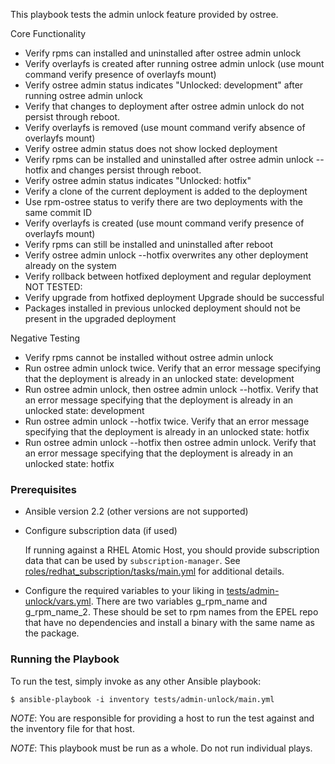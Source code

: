 This playbook tests the admin unlock feature provided by ostree.

Core Functionality
-  Verify rpms can installed and uninstalled after ostree admin unlock
-  Verify overlayfs is created after running ostree admin unlock
    (use mount command verify presence of overlayfs mount)
-  Verify ostree admin status indicates "Unlocked: development" after running
    ostree admin unlock
-  Verify that changes to deployment after ostree admin unlock do not persist
    through reboot.
-  Verify overlayfs is removed (use mount command verify absence of overlayfs
      mount)
-  Verify ostree admin status does not show locked deployment
-  Verify rpms can be installed and uninstalled after ostree admin unlock
    --hotfix and changes persist through reboot.
-  Verify ostree admin status indicates "Unlocked: hotfix"
-  Verify a clone of the current deployment is added to the deployment
-  Use rpm-ostree status to verify there are two deployments with the same
    commit ID
-  Verify overlayfs is created (use mount command verify presence of overlayfs
     mount)
-  Verify rpms can still be installed and uninstalled after reboot
-  Verify ostree admin unlock --hotfix overwrites any other deployment already
     on the system
-  Verify rollback between hotfixed deployment and regular deployment
NOT TESTED:
-  Verify upgrade from hotfixed deployment
    Upgrade should be successful
-  Packages installed in previous unlocked deployment should not be present
     in the upgraded deployment

Negative Testing
-  Verify rpms cannot be installed without ostree admin unlock
-  Run ostree admin unlock twice.  Verify that an error message specifying
    that the deployment is already in an unlocked state: development
-  Run ostree admin unlock, then ostree admin unlock --hotfix.  Verify that
    an error message specifying that the deployment is already in an unlocked
    state: development
-  Run ostree admin unlock --hotfix twice.  Verify that an error message
    specifying that the deployment is already in an unlocked state: hotfix
-  Run ostree admin unlock --hotfix then ostree admin unlock.  Verify that an
    error message specifying that the deployment is already in an unlocked
    state: hotfix

### Prerequisites
  - Ansible version 2.2 (other versions are not supported)

  - Configure subscription data (if used)

    If running against a RHEL Atomic Host, you should provide subscription
    data that can be used by `subscription-manager`.  See
    [roles/redhat_subscription/tasks/main.yml](/roles/redhat_subscription/tasks/main.yml)
    for additional details.

  - Configure the required variables to your liking in [tests/admin-unlock/vars.yml](/tests/admin-unlock/vars.yml).
    There are two variables g_rpm_name and g_rpm_name_2.  These should be set to
    rpm names from the EPEL repo that have no dependencies and install a binary
    with the same name as the package.

### Running the Playbook

To run the test, simply invoke as any other Ansible playbook:

```
$ ansible-playbook -i inventory tests/admin-unlock/main.yml
```

*NOTE*: You are responsible for providing a host to run the test against and the
inventory file for that host.

*NOTE*: This playbook must be run as a whole.  Do not run individual plays.
